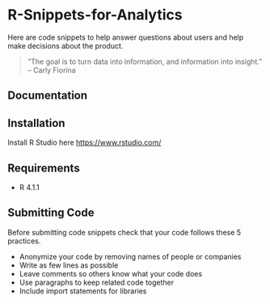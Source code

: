 # R-Snippets-for-Analytics
Here are code snippets to help answer questions about users and help make decisions about the product.

> “The goal is to turn data into information, and information into insight.” – Carly Fiorina 

## Documentation


## Installation

Install R Studio here https://www.rstudio.com/ 

## Requirements

- R 4.1.1

## Submitting Code

Before submitting code snippets check that your code follows these 5 practices.

- Anonymize your code by removing names of people or companies
- Write as few lines as possible
- Leave comments so others know what your code does 
- Use paragraphs to keep related code together
- Include import statements for libraries
